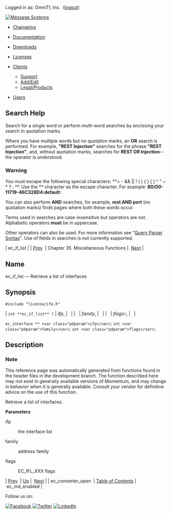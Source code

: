 Logged in as: OmniTI, Inc.  ([logout](https://support.messagesystems.com/logout.php))

[![Message Systems](https://support.messagesystems.com/images/ms-white205.png)](https://support.messagesystems.com/start.php) 

*   [Changelog](https://support.messagesystems.com/start.php?show=changelog)
*   [Documentation](https://support.messagesystems.com/docs/)
*   [Downloads](https://support.messagesystems.com/start.php)

*   [Licenses](https://support.messagesystems.com/license_summary.php)
*   <a href="">Clients</a>
    *   [Support](https://support.messagesystems.com/cs.php)
    *   [Add/Edit](https://support.messagesystems.com/edit_client.php)
    *   [Legal/Products](https://support.messagesystems.com/edit_products.php)
*   [Users](https://support.messagesystems.com/edit_customer.php)

## Search Help

Search for a single word or perform multi-word searches by enclosing your search in quotation marks.

Where you have multiple words but no quotation marks, an **OR** search is performed. For example, **"REST Injection"** searches for the phrase **"REST Injection"**, and, without quotation marks, searches for **REST OR Injection**--the operator is understood.

### Warning

You must escape the following special characters: **+ - && || ! ( ) { } [ ] ^ " ~ * ? : \**. Use the **\** character as the escape character. For example: **B0/00-11719-46C328D4\:default\:**

You can also perform **AND** searches, for example, **rest AND port** (no quotation marks) finds pages where both these words occur.

Terms used in searches are case-insensitive but operators are not. Alphabetic operators **must** be in uppercase.

Other operators can also be used. For more information see "[Query Parser Syntax](https://lucene.apache.org/core/old_versioned_docs/versions/3_0_0/queryparsersyntax.html)". Use of fields in searches is not currently supported.

| ec_if_list |
| [Prev](apis.ec_converter_open.php)  | Chapter 35. Miscellaneous Functions |  [Next](apis.ec_md_enabled.php) |

<a name="apis.ec_if_list"></a>
## Name

ec_if_list — Retrieve a list of interfaces

## Synopsis

`#include "license/ife.h"`

| `int **ec_if_list** (` | <var class="pdparam">ifp</var>, |   |
|   | <var class="pdparam">family</var>, |   |
|   | <var class="pdparam">flags</var>`)`; |   |

`ec_interface ** <var class="pdparam">ifp</var>`;
`int <var class="pdparam">family</var>`;
`int <var class="pdparam">flags</var>`;<a name="idp29996320"></a>
## Description

### Note

This reference page was automatically generated from functions found in the header files in the development branch. The function described here may not exist in generally available versions of Momentum, and may change in behavior when it is generally available. Consult your vendor for definitive advice on the use of this function.

Retrieve a list of interfaces.

**Parameters**

<dl class="variablelist">

<dt>ifp</dt>

<dd>

the interface list

</dd>

<dt>family</dt>

<dd>

address family

</dd>

<dt>flags</dt>

<dd>

EC_IFL_XXX flags

</dd>

</dl>

| [Prev](apis.ec_converter_open.php)  | [Up](misc.php) |  [Next](apis.ec_md_enabled.php) |
| ec_converter_open  | [Table of Contents](index.php) |  ec_md_enabled |

Follow us on:

[![Facebook](https://support.messagesystems.com/images/icon-facebook.png)](http://www.facebook.com/messagesystems) [![Twitter](https://support.messagesystems.com/images/icon-twitter.png)](http://twitter.com/#!/MessageSystems) [![LinkedIn](https://support.messagesystems.com/images/icon-linkedin.png)](http://www.linkedin.com/company/message-systems)